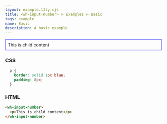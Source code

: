 ```yaml
---
layout: example.11ty.cjs
title: <wh-input-number> ⌲ Examples ⌲ Basic
tags: example
name: Basic
description: A basic example
---
```


<style>
  wh-input-number p {
    border: solid 1px blue;
    padding: 8px;
  }
</style>
<wh-input-number>
  <p>This is child content</p>
</wh-input-number>

<h3>CSS</h3>

```css
  p {
    border: solid 1px blue;
    padding: 8px;
  }
```

<h3>HTML</h3>

```html
<wh-input-number>
  <p>This is child content</p>
</wh-input-number>
```
